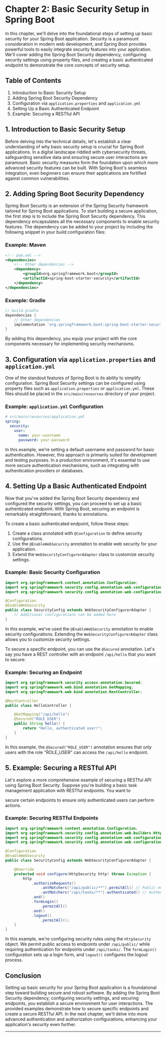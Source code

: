 # Chapter 2: Basic Security Setup in Spring Boot

In this chapter, we'll delve into the foundational steps of setting up basic security for your Spring Boot application. Security is a paramount consideration in modern web development, and Spring Boot provides powerful tools to easily integrate security features into your application. We'll cover adding the Spring Boot Security dependency, configuring security settings using property files, and creating a basic authenticated endpoint to demonstrate the core concepts of security setup.

## Table of Contents

1. Introduction to Basic Security Setup
2. Adding Spring Boot Security Dependency
3. Configuration via `application.properties` and `application.yml`
4. Setting Up a Basic Authenticated Endpoint
5. Example: Securing a RESTful API

## 1. Introduction to Basic Security Setup

Before delving into the technical details, let's establish a clear understanding of why basic security setup is crucial for Spring Boot applications. In a digital landscape riddled with cybersecurity threats, safeguarding sensitive data and ensuring secure user interactions are paramount. Basic security measures form the foundation upon which more advanced security features can be built. With Spring Boot's seamless integration, even beginners can ensure their applications are fortified against common vulnerabilities.

## 2. Adding Spring Boot Security Dependency

Spring Boot Security is an extension of the Spring Security framework tailored for Spring Boot applications. To start building a secure application, the first step is to include the Spring Boot Security dependency. This dependency encapsulates all the necessary components to enable security features. The dependency can be added to your project by including the following snippet in your build configuration files:

### Example: Maven

```xml
<!-- pom.xml -->
<dependencies>
    <!-- Other dependencies -->
    <dependency>
        <groupId>org.springframework.boot</groupId>
        <artifactId>spring-boot-starter-security</artifactId>
    </dependency>
</dependencies>
```

### Example: Gradle

```groovy
// build.gradle
dependencies {
    // Other dependencies
    implementation 'org.springframework.boot:spring-boot-starter-security'
}
```

By adding this dependency, you equip your project with the core components necessary for implementing security mechanisms.

## 3. Configuration via `application.properties` and `application.yml`

One of the standout features of Spring Boot is its ability to simplify configuration. Spring Boot Security settings can be configured using property files such as `application.properties` or `application.yml`. These files should be placed in the `src/main/resources` directory of your project.

### Example: `application.yml` Configuration

```yaml
# src/main/resources/application.yml
spring:
  security:
    user:
      name: your-username
      password: your-password
```

In this example, we're setting a default username and password for basic authentication. However, this approach is primarily suited for development and testing purposes. In a production environment, it's essential to use more secure authentication mechanisms, such as integrating with authentication providers or databases.

## 4. Setting Up a Basic Authenticated Endpoint

Now that you've added the Spring Boot Security dependency and configured the security settings, you can proceed to set up a basic authenticated endpoint. With Spring Boot, securing an endpoint is remarkably straightforward, thanks to annotations.

To create a basic authenticated endpoint, follow these steps:

1. Create a class annotated with `@Configuration` to define security configurations.
2. Use the `@EnableWebSecurity` annotation to enable web security for your application.
3. Extend the `WebSecurityConfigurerAdapter` class to customize security settings.

### Example: Basic Security Configuration

```java
import org.springframework.context.annotation.Configuration;
import org.springframework.security.config.annotation.web.configuration.EnableWebSecurity;
import org.springframework.security.config.annotation.web.configuration.WebSecurityConfigurerAdapter;

@Configuration
@EnableWebSecurity
public class SecurityConfig extends WebSecurityConfigurerAdapter {
    // Additional configurations can be added here
}
```

In this example, we've used the `@EnableWebSecurity` annotation to enable security configurations. Extending the `WebSecurityConfigurerAdapter` class allows you to customize security settings.

To secure a specific endpoint, you can use the `@Secured` annotation. Let's say you have a REST controller with an endpoint `/api/hello` that you want to secure:

### Example: Securing an Endpoint

```java
import org.springframework.security.access.annotation.Secured;
import org.springframework.web.bind.annotation.GetMapping;
import org.springframework.web.bind.annotation.RestController;

@RestController
public class HelloController {

    @GetMapping("/api/hello")
    @Secured("ROLE_USER")
    public String hello() {
        return "Hello, authenticated user!";
    }
}
```

In this example, the `@Secured("ROLE_USER")` annotation ensures that only users with the role "ROLE_USER" can access the `/api/hello` endpoint.

## 5. Example: Securing a RESTful API

Let's explore a more comprehensive example of securing a RESTful API using Spring Boot Security. Suppose you're building a basic task management application with RESTful endpoints. You want to

 secure certain endpoints to ensure only authenticated users can perform actions.

### Example: Securing RESTful Endpoints

```java
import org.springframework.context.annotation.Configuration;
import org.springframework.security.config.annotation.web.builders.HttpSecurity;
import org.springframework.security.config.annotation.web.configuration.EnableWebSecurity;
import org.springframework.security.config.annotation.web.configuration.WebSecurityConfigurerAdapter;

@Configuration
@EnableWebSecurity
public class SecurityConfig extends WebSecurityConfigurerAdapter {

    @Override
    protected void configure(HttpSecurity http) throws Exception {
        http
            .authorizeRequests()
                .antMatchers("/api/public/**").permitAll() // Public endpoints
                .antMatchers("/api/tasks/**").authenticated() // Authenticated endpoints
            .and()
            .formLogin()
                .permitAll()
            .and()
            .logout()
                .permitAll();
    }
}
```

In this example, we're configuring security rules using the `HttpSecurity` object. We permit public access to endpoints under `/api/public/` while requiring authentication for endpoints under `/api/tasks/`. The `formLogin()` configuration sets up a login form, and `logout()` configures the logout process.

## Conclusion

Setting up basic security for your Spring Boot application is a foundational step toward building secure and robust software. By adding the Spring Boot Security dependency, configuring security settings, and securing endpoints, you establish a secure environment for user interactions. The provided examples demonstrate how to secure specific endpoints and create a secure RESTful API. In the next chapter, we'll delve into more advanced authentication and authorization configurations, enhancing your application's security even further.

---